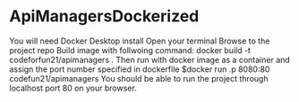 # ApiManagersDockerized 
You will need Docker Desktop install
Open your terminal
Browse to the project repo
Build image with follwoing command: docker build -t codeforfun21/apimanagers .
Then run with docker image as a container and assign the port number specified in dockerfile $docker run .p 8080:80 codefun21/apimanagers
You should be able to run the project through localhost port 80 on your browser.
